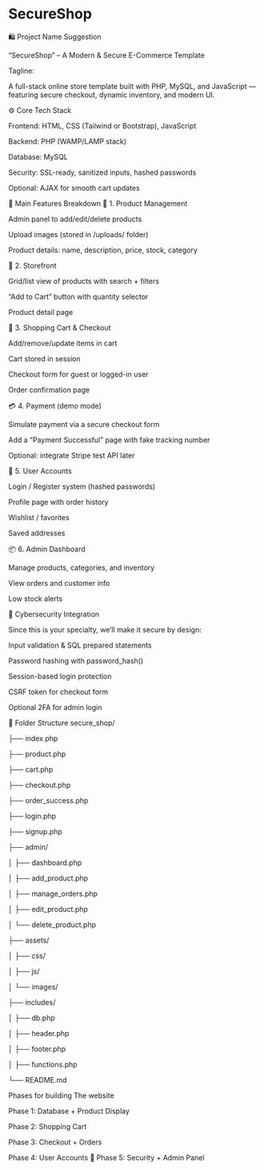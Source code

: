 # SecureShop

🛍️ Project Name Suggestion

“SecureShop” – A Modern & Secure E-Commerce Template

Tagline:

A full-stack online store template built with PHP, MySQL, and JavaScript — featuring secure checkout, dynamic inventory, and modern UI.

⚙️ Core Tech Stack

Frontend: HTML, CSS (Tailwind or Bootstrap), JavaScript

Backend: PHP (WAMP/LAMP stack)

Database: MySQL

Security: SSL-ready, sanitized inputs, hashed passwords

Optional: AJAX for smooth cart updates

🧩 Main Features Breakdown
🛒 1. Product Management

Admin panel to add/edit/delete products

Upload images (stored in /uploads/ folder)

Product details: name, description, price, stock, category

🔎 2. Storefront

Grid/list view of products with search + filters

“Add to Cart” button with quantity selector

Product detail page

🧾 3. Shopping Cart & Checkout

Add/remove/update items in cart

Cart stored in session

Checkout form for guest or logged-in user

Order confirmation page

💳 4. Payment (demo mode)

Simulate payment via a secure checkout form

Add a “Payment Successful” page with fake tracking number

Optional: integrate Stripe test API later

👤 5. User Accounts

Login / Register system (hashed passwords)

Profile page with order history

Wishlist / favorites

Saved addresses

📦 6. Admin Dashboard

Manage products, categories, and inventory

View orders and customer info

Low stock alerts

🔐 Cybersecurity Integration

Since this is your specialty, we’ll make it secure by design:

Input validation & SQL prepared statements

Password hashing with password_hash()

Session-based login protection

CSRF token for checkout form

Optional 2FA for admin login

📁 Folder Structure
secure_shop/

├── index.php

├── product.php

├── cart.php

├── checkout.php

├── order_success.php

├── login.php

├── signup.php

├── admin/

│   ├── dashboard.php

│   ├── add_product.php

│   ├── manage_orders.php

│   ├── edit_product.php

│   └── delete_product.php

├── assets/

│   ├── css/

│   ├── js/

│   └── images/

├── includes/

│   ├── db.php

│   ├── header.php

│   ├── footer.php

│   ├── functions.php

└── README.md

Phases for building The website

 Phase 1: Database + Product Display

 Phase 2: Shopping Cart

 Phase 3: Checkout + Orders

 Phase 4: User Accounts
🔐 Phase 5: Security + Admin Panel
